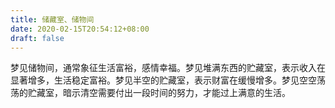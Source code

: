```yaml
---
title: 储藏室、储物间
date: 2020-02-15T20:54:12+08:00
draft: false
---
```


梦见储物间，通常象征生活富裕，感情幸福。梦见堆满东西的贮藏室，表示收入在显著增多，生活稳定富裕。梦见半空的贮藏室，表示财富在缓慢增多。梦见空空荡荡的贮藏室，暗示清空需要付出一段时间的努力，才能过上满意的生活。
